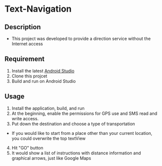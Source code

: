 # Text-Navigation

## Description
- This project was developed to provide a direction service without the Internet access

## Requirement
1. Install the latest [Android Studio](https://developer.android.com/studio/index.html)
2. Clone this projcet
3. Build and run on Android Studio

## Usage
1. Install the application, build, and run
2. At the beginning, enable the permissions for GPS use and SMS read and write access.
3. Put down the destination and choose a type of transportation  
  - If you would like to start from a place other than your current location, you could overwrite the top textView
4. Hit "GO" button
5. It would show a list of instructions with distance information and graphical arrows, just like Google Maps


